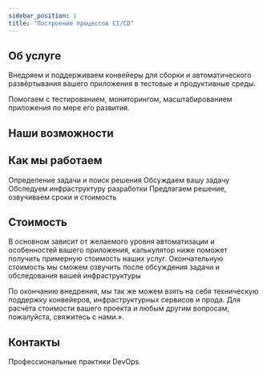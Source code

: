 ```yaml
---
sidebar_position: 1
title: "Построение процессов CI/CD"
---
```


## Об услуге

Внедряем и поддерживаем конвейеры для сборки и автоматического развёртывания вашего приложения в тестовые и продуктивные среды.

Помогаем с тестированием, мониторингом, масштабированием приложения по мере его развития.

## Наши возможности

## Как мы работаем

Определение задачи и поиск решения
Обсуждаем вашу задачу
Обследуем инфраструктуру разработки
Предлагаем решение, озвучиваем сроки и стоимость

## Стоимость

В основном зависит от желаемого уровня автоматизации и особенностей вашего приложения, калькулятор ниже поможет получить примерную стоимость наших услуг.
Окончательную стоимость мы сможем озвучить после обсуждения задачи и обследования вашей инфраструктуры

По окончанию внедрения, мы так же можем взять на себя техническую поддержку конвейеров, инфраструктурных сервисов и прода. Для расчёта стоимости вашего проекта и любым другим вопросам, пожалуйста, свяжитесь с нами.».

## Контакты

Профессиональные практики DevOps
